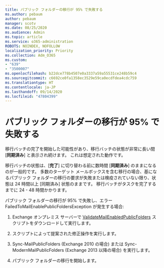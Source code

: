```yaml
---
title: パブリック フォルダーの移行が 95% で失敗する
ms.author: pebaum
author: pebaum
manager: scotv
ms.date: 08/25/2020
ms.audience: Admin
ms.topic: article
ms.service: o365-administration
ROBOTS: NOINDEX, NOFOLLOW
localization_priority: Priority
ms.collection: Adm_O365
ms.custom:
- "639"
- "3500007"
ms.openlocfilehash: b22dce778b4507e0a3337a59a55531ce248b59c4
ms.sourcegitcommit: c6692ce0fa1358ec3529e59ca0ecdfdea4cdc759
ms.translationtype: HT
ms.contentlocale: ja-JP
ms.lasthandoff: 09/14/2020
ms.locfileid: "47804399"
---
```

# <a name="public-folder-migration-fails-at-95"></a>パブリック フォルダーの移行が 95% で失敗する

移行バッチの完了を開始した可能性があり、移行バッチの状態が非常に長い間 [**同期済み**] と表示され続けます。 これは想定された動作です。

移行バッチの状態は、[**完了**] に切り替わる前に数時間 [**同期済み**] のままになるのが一般的です。 多数のターゲット メールボックスを含む移行の場合、基になるパブリック フォルダーの移行の要求が失敗または検疫されていない限り、状態は 24 時間以上 [同期済み] 状態のままです。 移行バッチがタスクを完了するまでに 24 - 48 時間かかります。

パブリック フォルダーの移行が 95% で失敗し、エラー FailedToMailEnablePublicFoldersException が発生する場合:

1. Exchange オンプレミス サーバーで [ValidateMailEnabledPublicFolders](https://aka.ms/ValidateMEPF) スクリプトをダウンロードして実行します。

2. スクリプトによって提案された修正操作を実行します。

3. Sync-MailPublicFolders (Exchange 2010 の場合) または Sync-ModernMailPublicFolders (Exchange 2013 以降の場合) を実行します。

4. パブリック フォルダーの移行を開始します。
